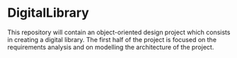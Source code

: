 # DigitalLibrary

This repository will contain an object-oriented design project which consists in creating a digital library.
The first half of the project is focused on the requirements analysis and on modelling the architecture of the project.

